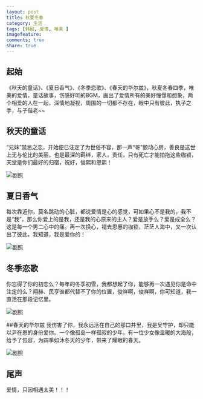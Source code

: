 ```yaml
---
layout: post
title: 秋夏冬春
category: 生活
tags: [韩剧, 爱情, 唯美 ]
imagefeature: 
comments: true
share: true
---
```


## 起始
《秋天的童话》、《夏日香气》、《冬季恋歌》、《春天的华尔兹》，秋夏冬春四季，唯美的爱情，童话故事，伤感好听的BGM，画出了爱情所有的美好憧憬和想象，两个相爱的人在一起，深情地凝视，周围的一切都不存在，眼中只有彼此，执子之手，与子偕老~~

<!--more-->

## 秋天的童话

“兄妹”禁忌之恋，开始便已注定了为世俗不容，那一声“哥”颤动心房，善良是这世上无与伦比的美丽，也是最深的羁绊，家人，责任，只有死亡才能拍拖这些枷锁，天堂是你们最好的归宿，祝好，俊熙和恩熙！

![剧照](http://7u2nwk.com1.z0.glb.clouddn.com/49_100510151553_1.jpg)

## 夏日香气
每次靠近你，莫名跳动的心脏，都说爱情是心的感觉，可如果心不是我的，我不是“我”，那么你爱上的是我，还是我的心原来的主人？爱是放手么？爱是成全么？这是每一个男二心中的痛。再一次换心，褪去恩惠的枷锁，茫茫人海中，又一次认出了彼此，我知道，我是爱你的！

![剧照](http://7u2nwk.com1.z0.glb.clouddn.com/050E000052369871675839766D023CB0.jpeg)

## 冬季恋歌
你忘得了你的初恋么？每年的冬季初雪，我都想起了你，能够再一次遇见你是命中注定的么？翔赫、民亨谁都代替不了你的位置，俊祥啊，俊祥啊，你可知道，我一直活在那段记忆里。

![剧照](http://7u2nwk.com1.z0.glb.clouddn.com/000144318.jpg)

##春天的华尔兹
我伤害了你，我永远活在自己的那口井里，我是吴守护，却只能以尹在恩的身份爱你。一个像孤岛一样孤寂的少年，有一位少女像温暖的大海般，给予了包容，为四季如沐冬天的少年，带来了耀眼的春天。

![剧照](http://7u2nwk.com1.z0.glb.clouddn.com/268424.jpg)


## 尾声
爱情，只因相遇太美！！！
